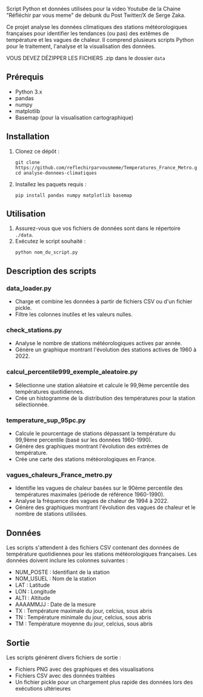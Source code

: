 
Script Python et données utilisées pour la video Youtube de la Chaine "Réfléchir par vous meme" de debunk du Post Twitter/X de Serge Zaka.

Ce projet analyse les données climatiques des stations météorologiques françaises pour identifier les tendances (ou pas) des extêmes de température et les vagues de chaleur. Il comprend plusieurs scripts Python pour le traitement, l'analyse et la visualisation des données.

VOUS DEVEZ DÉZIPPER LES FICHIERS .zip dans le dossier `data`

## Prérequis

- Python 3.x
- pandas
- numpy
- matplotlib
- Basemap (pour la visualisation cartographique)

## Installation

1. Clonez ce dépôt :
   ```
   git clone https://github.com/reflechirparvousmeme/Temperatures_France_Metro.git
   cd analyse-donnees-climatiques
   ```

2. Installez les paquets requis :
   ```
   pip install pandas numpy matplotlib basemap
   ```

## Utilisation

1. Assurez-vous que vos fichiers de données sont dans le répertoire `./data`.
2. Exécutez le script souhaité :
   ```
   python nom_du_script.py
   ```

## Description des scripts

### data_loader.py
- Charge et combine les données à partir de fichiers CSV ou d'un fichier pickle.
- Filtre les colonnes inutiles et les valeurs nulles.

### check_stations.py
- Analyse le nombre de stations météorologiques actives par année.
- Génère un graphique montrant l'évolution des stations actives de 1960 à 2022.

### calcul_percentile999_exemple_aleatoire.py
- Sélectionne une station aléatoire et calcule le 99,9ème percentile des températures quotidiennes.
- Crée un histogramme de la distribution des températures pour la station sélectionnée.

### temperature_sup_95pc.py
- Calcule le pourcentage de stations dépassant la température du 99,9ème percentile (basé sur les données 1960-1990).
- Génère des graphiques montrant l'évolution des extrêmes de température.
- Crée une carte des stations météorologiques en France.

### vagues_chaleurs_France_metro.py
- Identifie les vagues de chaleur basées sur le 90ème percentile des températures maximales (période de référence 1960-1990).
- Analyse la fréquence des vagues de chaleur de 1994 à 2022.
- Génère des graphiques montrant l'évolution des vagues de chaleur et le nombre de stations utilisées.

## Données

Les scripts s'attendent à des fichiers CSV contenant des données de température quotidiennes pour les stations météorologiques françaises. Les données doivent inclure les colonnes suivantes :

- NUM_POSTE : Identifiant de la station
- NOM_USUEL : Nom de la station
- LAT : Latitude
- LON : Longitude
- ALTI : Altitude
- AAAAMMJJ : Date de la mesure
- TX : Température maximale du jour, celcius, sous abris
- TN : Température minimale du jour, celcius, sous abris
- TM : Température moyenne du jour, celcius, sous abris

## Sortie

Les scripts génèrent divers fichiers de sortie :

- Fichiers PNG avec des graphiques et des visualisations
- Fichiers CSV avec des données traitées
- Un fichier pickle pour un chargement plus rapide des données lors des exécutions ultérieures
